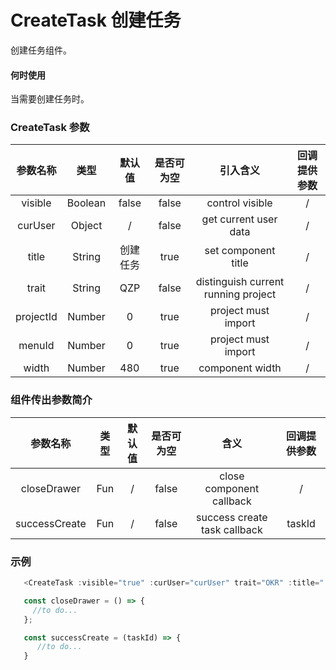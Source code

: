 # CreateTask 创建任务

创建任务组件。

#### 何时使用

当需要创建任务时。

### CreateTask 参数

| 参数名称  |  类型   |  默认值  | 是否可为空 |              引入含义               | 回调提供参数 |
| :-------: | :-----: | :------: | :--------: | :---------------------------------: | :----------: |
|  visible  | Boolean |  false   |   false    |           control visible           |      /       |
|  curUser  | Object  |    /     |   false    |        get current user data        |      /       |
|   title   | String  | 创建任务 |    true    |         set component title         |      /       |
|   trait   | String  |   QZP    |    false    | distinguish current running project |      /       |
| projectId | Number  |    0     |    true    |         project must import         |      /       |
|  menuId   | Number  |    0     |    true    |         project must import         |      /       |
|   width   | Number  |   480    |    true    |           component width           |      /       |
  
### 组件传出参数简介

|   参数名称    | 类型  | 默认值 | 是否可为空 |             含义             | 回调提供参数 |
| :-----------: | :---: | :----: | :--------: | :--------------------------: | :----------: |
|  closeDrawer  |  Fun  |   /    |   false    |   close component callback   |      /       |
| successCreate |  Fun  |   /    |   false    | success create task callback |      taskId       |

### 示例

```js
   <CreateTask :visible="true" :curUser="curUser" trait="OKR" :title="'创建任务'" :width="500" @closeDrawer="closeDrawer" @successCreate="successCreate" />

   const closeDrawer = () => {
     //to do...
   };

   const successCreate = (taskId) => {
      //to do...
   }
```   
